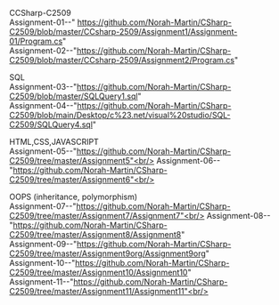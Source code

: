 CCSharp-C2509<br/>
      Assignment-01--" https://github.com/Norah-Martin/CSharp-C2509/blob/master/CCsharp-2509/Assignment1/Assignment-01/Program.cs"  <br/>
      Assignment-02--"https://github.com/Norah-Martin/CSharp-C2509/blob/master/CCsharp-2509/Assignment2/Program.cs" <br/>

SQL <br/>
      Assignment-03--"https://github.com/Norah-Martin/CSharp-C2509/blob/master/SQLQuery1.sql" <br/>
      Assignment-04--"https://github.com/Norah-Martin/CSharp-C2509/blob/main/Desktop/c%23.net/visual%20studio/SQL-C2509/SQLQuery4.sql" 
      
HTML,CSS,JAVASCRIPT<br/>
      Assignment-05--"https://github.com/Norah-Martin/CSharp-C2509/tree/master/Assignment5"<br/>
      Assignment-06--"https://github.com/Norah-Martin/CSharp-C2509/tree/master/Assignment6"<br/>

OOPS (inheritance, polymorphism)<br/>
      Assignment-07--"https://github.com/Norah-Martin/CSharp-C2509/tree/master/Assignment7/Assignment7"<br/>
      Assignment-08--"https://github.com/Norah-Martin/CSharp-C2509/tree/master/Assignment8/Assignment8" <br/>
      Assignment-09--"https://github.com/Norah-Martin/CSharp-C2509/tree/master/Assignment9org/Assignment9org" <br/>
      Assignment-10--"https://github.com/Norah-Martin/CSharp-C2509/tree/master/Assignment10/Assignment10" <br/>
      Assignment-11--"https://github.com/Norah-Martin/CSharp-C2509/tree/master/Assignment11/Assignment11"<br/>
